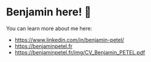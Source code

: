 # Benjamin here! 👋

<!--
**Benjamin-PETEL/Benjamin-PETEL** is a ✨ _special_ ✨ repository because its `README.md` (this file) appears on your GitHub profile.

Here are some ideas to get you started:

- 🔭 I’m currently working on ...
- 🌱 I’m currently learning ...
- 👯 I’m looking to collaborate on ...
- 🤔 I’m looking for help with ...
- 💬 Ask me about ...
- 📫 How to reach me: ...
- 😄 Pronouns: ...
- ⚡ Fun fact: ...
-->

You can learn more about me here:
- https://www.linkedin.com/in/benjamin-petel/
- https://benjaminpetel.fr
- https://benjaminpetel.fr/img/CV_Benjamin_PETEL.pdf
